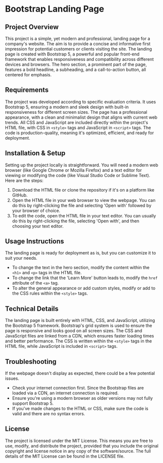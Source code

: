 # Bootstrap Landing Page

## Project Overview
This project is a simple, yet modern and professional, landing page for a company's website. The aim is to provide a concise and informative first impression for potential customers or clients visiting the site. The landing page is created with Bootstrap 5, a powerful and popular front-end framework that enables responsiveness and compatibility across different devices and browsers. The hero section, a prominent part of the page, features a bold headline, a subheading, and a call-to-action button, all centered for emphasis.

## Requirements
The project was developed according to specific evaluation criteria. It uses Bootstrap 5, ensuring a modern and sleek design with built-in responsiveness for different screen sizes. The page has a professional appearance, with a clean and minimalist design that aligns with current web trends. All CSS and JavaScript are included directly within the project's HTML file, with CSS in `<style>` tags and JavaScript in `<script>` tags. The code is production-quality, meaning it's optimized, efficient, and ready for deployment.

## Installation & Setup
Setting up the project locally is straightforward. You will need a modern web browser (like Google Chrome or Mozilla Firefox) and a text editor for viewing or modifying the code (like Visual Studio Code or Sublime Text). Here are the steps: 

1. Download the HTML file or clone the repository if it's on a platform like GitHub.
2. Open the HTML file in your web browser to view the webpage. You can do this by right-clicking the file and selecting 'Open with' followed by your browser of choice.
3. To edit the code, open the HTML file in your text editor. You can usually do this by right-clicking the file, selecting 'Open with', and then choosing your text editor.

## Usage Instructions
The landing page is ready for deployment as is, but you can customize it to suit your needs. 

- To change the text in the hero section, modify the content within the `<h1>` and `<p>` tags in the HTML file.
- To change the link that the 'Learn More' button leads to, modify the `href` attribute of the `<a>` tag.
- To alter the general appearance or add custom styles, modify or add to the CSS rules within the `<style>` tags.

## Technical Details
The landing page is built entirely with HTML, CSS, and JavaScript, utilizing the Bootstrap 5 framework. Bootstrap's grid system is used to ensure the page is responsive and looks good on all screen sizes. The CSS and JavaScript files are linked from a CDN, which ensures faster loading times and better performance. The CSS is written within the `<style>` tags in the HTML file, while JavaScript is included in `<script>` tags. 

## Troubleshooting
If the webpage doesn't display as expected, there could be a few potential issues. 

- Check your internet connection first. Since the Bootstrap files are loaded via a CDN, an internet connection is required.
- Ensure you're using a modern browser as older versions may not fully support Bootstrap 5.
- If you've made changes to the HTML or CSS, make sure the code is valid and there are no syntax errors.

## License
The project is licensed under the MIT License. This means you are free to use, modify, and distribute the project, provided that you include the original copyright and license notice in any copy of the software/source. The full details of the MIT License can be found in the LICENSE file.